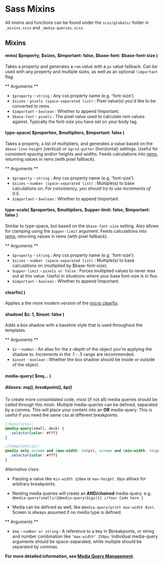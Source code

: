 # Sass Mixins

All mixins and functions can be found under the `scss/globals/` folder in `_mixins.scss` and `_media-queries.scss`.

## Mixins

#### rems( $property, $sizes, $important: false, $base-font: $base-font-size )

Takes a property and generates a `rem` value with a `px` value fallback. Can be used with any property and multiple sizes, as well as an optional `!important` flag.

** Arguments **
* `$property` - `string` : Any css property name (e.g. 'font-size').
* `$sizes` - `pixels (space-separated list)` : Pixel value(s) you'd like to be converted to rems.
* `$important` - `boolean` : Whether to append !important.
* `$base-font` - `pixels` : The pixel value used to calculate rem values against. Typically the font-size you have set on your body tag.


#### type-space( $properties, $multipliers, $important: false )

Takes a property, a list of multipliers, and generates a value based on the `$base-line-height` (vertical) or `$grid-gutter` (horizontal) settings. Useful for consistent spacing and/or heights and widths. Feeds calculations into [rems](#rems), returning values in rems (with pixel fallback).

** Arguments **
* `$property` - `string` : Any css property name (e.g. 'font-size').
* `$sizes` - `number (space-separated list)` : Multiple(s) to base calculations on. _For consistency, you should try to use increments of 0.5_.
* `$important` - `boolean` : Whether to append !important.


#### type-scale( $properties, $multipliers, $upper-limit: false, $important: false )

Similar to type-space, but based on the `$base-font-size` setting. Also allows for clamping using the `$upper-limit` argument. Feeds calculations into [rems](#rems), returning values in rems (with pixel fallback).

** Arguments **
* `$property` - `string` : Any css property name (e.g. 'font-size').
* `$sizes` - `number (space-separated list)` : Multiple(s) to base calculations on (multiplied by $base-font-size).
* `$upper-limit` - `pixels or false` : Forces multiplied values to never max out at this value. Useful in situations where your base font-size is in flux.
* `$important` - `boolean` : Whether to append !important.


#### clearfix( )

Applies a  the more modern version of the [micro clearfix](http://nicolasgallagher.com/micro-clearfix-hack/).


#### shadow( $z: 1, $inset: false )

Adds a box shadow with a baseline style that is used throughout the templates.

** Arguments **
* `$z` - `number` : An alias for the z-depth of the object you're applying the shadow to. Increments in the .1 - .5 range are recommended.
* `$inset` - `boolean` : Whether the box shadow should be inside or outside of the object.


#### media-query( $mq... )

##### Aliases: mq(), breakpoint(), bp()

To create more consolidated code, most (if not all) media queries
should be called through this mixin. Multiple media-queries can be defined, separated by a comma.
This will place your content into an **OR** media-query. This is useful if you need the same css at different breakpoints.

```scss
//Sass(scss):
@media-query(small, desk) {
  .selector{color: #fff}
}

//Compiled(css):
@media only screen and (max-width: 640px), screen and (min-width: 941px){
  .selector{color: #fff}
}
```

_Alternative Uses:_

* Passing a value like `min-width 120em` or `max-height 30px` allows for arbitrary breakpoints.

* Nesting media queries will create an **AND/chained** media-query. e.g. `@media-query(smalls){@media-query(bigs)}{ //Your Code here }`

* Media can be defined as well, like `@media-query(print max-width 8in)`. Screen is always assumed if no media type is defined.

** Arguments **
* `$mq` - `number or string` : A reference to a key in $breakpoints, or string and number combination like `"max-width" 250px`. Individual media-query arguments should be space-separated, while multiple should be separated by commas.

**For more detailed information, see [Media Query Management](media-queries.md).**
